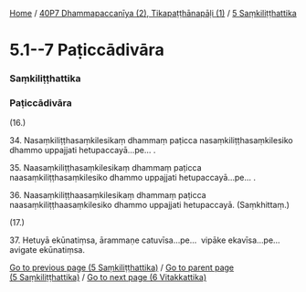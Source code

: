 
[Home](/) / [40P7 Dhammapaccanīya (2), Tikapaṭṭhānapāḷi (1)](../../40P7.md) / [5 Saṃkiliṭṭhattika](../5.md)

# 5.1--7 Paṭiccādivāra

### Saṃkiliṭṭhattika

### Paṭiccādivāra

(16.)

34\. Nasaṃkiliṭṭhasaṃkilesikaṃ dhammaṃ paṭicca nasaṃkiliṭṭhasaṃkilesiko dhammo uppajjati hetupaccayā…pe… .

35\. Naasaṃkiliṭṭhasaṃkilesikaṃ dhammaṃ paṭicca naasaṃkiliṭṭhasaṃkilesiko dhammo uppajjati hetupaccayā…pe… .

36\. Naasaṃkiliṭṭhaasaṃkilesikaṃ dhammaṃ paṭicca naasaṃkiliṭṭhaasaṃkilesiko dhammo uppajjati hetupaccayā. (Saṃkhittaṃ.)

(17.)

37\. Hetuyā ekūnatiṃsa, ārammaṇe catuvīsa…pe…  vipāke ekavīsa…pe…  avigate ekūnatiṃsa.

[Go to previous page (5 Saṃkiliṭṭhattika)](../5.md) / [Go to parent page (5 Saṃkiliṭṭhattika)](../5.md) / [Go to next page (6 Vitakkattika)](../6.md)


